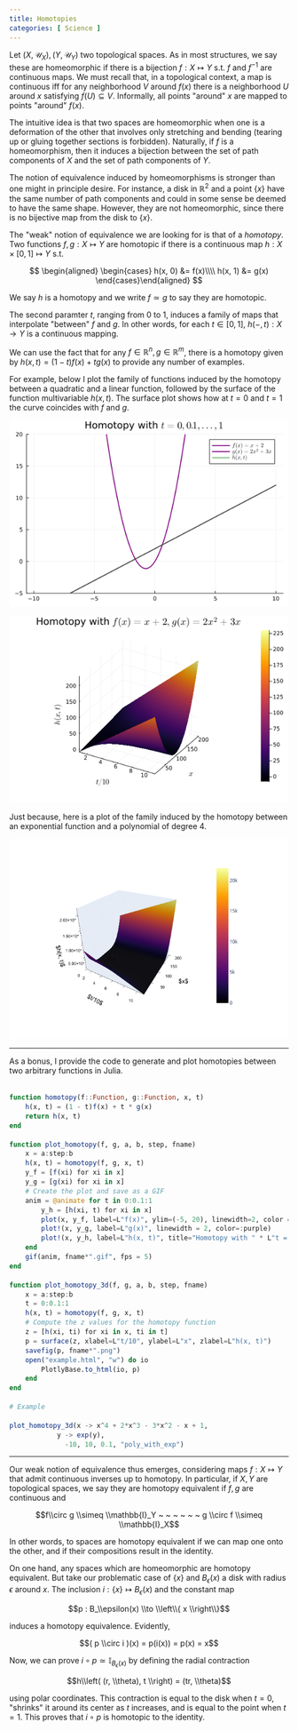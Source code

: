 ```yaml
---
title: Homotopies 
categories: [ Science ]
---
```


Let $(X, \mathcal{U}_X), (Y, \mathcal{U}_Y)$ two topological spaces. As
in most structures, we say these are homeomorphic if there is a
bijection $f : X
\mapsto Y$ s.t. $f$ and $f^{-1}$ are continuous maps. We must recall
that, in a topological context, a map is continuous iff for any
neighborhood $V$ around $f(x)$ there is a neighborhood $U$ around $x$
satisfying $f(U) \subseteq V$. Informally, all points \"around\" $x$ are
mapped to points \"around\" $f(x)$.

The intuitive idea is that two spaces are homeomorphic when one is a
deformation of the other that involves only stretching and bending
(tearing up or gluing together sections is forbidden). Naturally, if $f$
is a homeomorphism, then it induces a bijection between the set of path
components of $X$ and the set of path components of $Y$.

The notion of equivalence induced by homeomorphisms is stronger than one
might in principle desire. For instance, a disk in $\mathbb{R}^2$ and a
point $\left\{ x \right\}$ have the same number of path components and
could in some sense be deemed to have the same shape. However, they are
not homeomorphic, since there is no bijective map from the disk to
$\left\{ x \right\}$.

The \"weak\" notion of equivalence we are looking for is that of a
*homotopy*. Two functions $f, g : X \mapsto Y$ are homotopic if there is
a continuous map $h : X \times [0, 1] \mapsto Y$ s.t.

$$
\begin{aligned}
    \begin{cases}
        h(x, 0) &= f(x)\\\\
        h(x, 1) &= g(x)
    \end{cases}\end{aligned}
    $$

We say $h$ is a homotopy and we write $f \simeq g$ to say they are
homotopic.

The second paramter $t$, ranging from $0$ to $1$, induces a family of
maps that interpolate \"between\" $f$ and $g$. In other words, for each
$t \in [0, 1]$, $h(-, t) : X \to Y$ is a continuous mapping.

We can use the fact that for any
$f \in \mathbb{R}^n, g \in \mathbb{R}^m$, there is a homotopy given by
$h(x, t) = (1 - t)f(x) + t g(x)$ to provide any number of examples.

For example, below I plot the family of functions induced by the 
homotopy between a quadratic and a linear function, followed by the 
surface of the function multivariable $h(x, t)$. The surface plot 
shows how at $t = 0$ and $t=1$ the curve coincides with $f$ and $g$.

<p align="center">
  <img src="../Images/linear_quad_homotopy.gif">
</p>

<p align="center">
  <img src="../Images/surface_homotopy.png">
</p>

Just because, here is a plot of the family induced by the homotopy 
between an exponential function and a polynomial of degree $4$.

<p align="center">
  <img src="../Images/poly_with_exp.png">
</p>

--- 

As a bonus, I provide the code to generate and plot homotopies 
between two arbitrary functions in Julia.

```julia 

function homotopy(f::Function, g::Function, x, t)
    h(x, t) = (1 - t)f(x) + t * g(x)
    return h(x, t)
end

function plot_homotopy(f, g, a, b, step, fname)
    x = a:step:b
    h(x, t) = homotopy(f, g, x, t)
    y_f = [f(xi) for xi in x]
    y_g = [g(xi) for xi in x]
    # Create the plot and save as a GIF
    anim = @animate for t in 0:0.1:1 
        y_h = [h(xi, t) for xi in x]
        plot(x, y_f, label=L"f(x)", ylim=(-5, 20), linewidth=2, color = :purple)
        plot!(x, y_g, label=L"g(x)", linewidth = 2, color=:purple)
        plot!(x, y_h, label=L"h(x, t)", title="Homotopy with " * L"t = 0, 0.1, ..., 1", color=:green)
    end
    gif(anim, fname*".gif", fps = 5)
end

function plot_homotopy_3d(f, g, a, b, step, fname)
    x = a:step:b
    t = 0:0.1:1
    h(x, t) = homotopy(f, g, x, t)
    # Compute the z values for the homotopy function
    z = [h(xi, ti) for xi in x, ti in t]
    p = surface(z, xlabel=L"t/10", ylabel=L"x", zlabel=L"h(x, t)")
    savefig(p, fname*".png")
    open("example.html", "w") do io
        PlotlyBase.to_html(io, p)
    end  
end

# Example 

plot_homotopy_3d(x -> x^4 + 2*x^3 - 3*x^2 - x + 1, 
            y -> exp(y), 
              -10, 10, 0.1, "poly_with_exp")


```

---

Our weak notion of equivalence thus emerges, considering maps
$f : X \mapsto Y$ that admit continuous inverses up to homotopy. In
particular, if $X, Y$ are topological spaces, we say they are homotopy
equivalent if $f, g$ are continuous and

$$f\\circ g \\simeq \\mathbb{I}_Y ~ ~ ~ ~ ~ ~ g \\circ f \\simeq \\mathbb{I}_X$$

In other words, to spaces are homotopy equivalent if we can map one onto
the other, and if their compositions result in the identity.

On one hand, any spaces which are homeomorphic are homotopy equivalent.
But take our problematic case of $\left\{ x \right\}$ and
$B_\epsilon(x)$ a disk with radius $\epsilon$ around $x$. The inclusion
$i : \left\{ x \right\} \mapsto B_{\epsilon}(x)$ and the constant map

$$p : B_\\epsilon(x) \\to  \\left\\{ x \\right\\}$$

induces a homotopy equivalence. Evidently,

$$( p \\circ i )(x) = p(i(x)) = p(x) = x$$

Now, we can prove $i \circ p \simeq \mathbb{I}_{ B_\epsilon(x) }$ by
defining the radial contraction

$$h\\left( (r, \\theta), t \\right) = (tr, \\theta)$$

using polar coordinates. This contraction is equal to the disk when
$t = 0$, "shrinks" it around its center as $t$ increases, and is equal
to the point when $t = 1$. This proves that $i \circ p$ is homotopic to
the identity.
